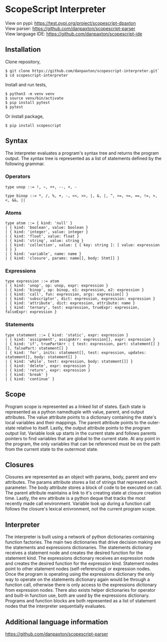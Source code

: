 # ScopeScript Interpreter
View on pypi: https://test.pypi.org/project/scopescript-dpaxton<br>
View parser: https://github.com/danpaxton/scopescript-parser<br>
View language IDE: https://github.com/danpaxton/scopescript-ide<br>

## Installation
Clone repository,
```console
$ git clone https://github.com/danpaxton/scopescript-interpreter.git`
$ cd scopescript-interpreter
```
Install and run tests,
```console
$ python3 -m venv venv
$ source venv/bin/activate
$ pip install pytest
$ pytest
```

Or install package,
```console
$ pip install scopescript
```

## Syntax
The interpreter evaluates a program's syntax tree and returns the program output. The syntax tree is represented as a list of statements defined by the following grammar.

### Operators
`type unop ::= !, ~, ++, --, +, -`<br>

`type binop ::= *, /, %, +, -, <<, >>, |, &, |, ^, >=, <=, ==, !=, >, <, &&, ||`<br>

### Atoms
`type atom ::= { kind: 'null' }`<br>
`| { kind: 'boolean', value: boolean }`<br>
`| { kind: 'integer', value: integer }`<br>
`| { kind: 'float', value: float }`<br>
`| { kind: 'string', value: string }`<br>
`| { kind: 'collection', value: { [ key: string ]: [ value: expression ] } }`<br>
`| { kind: 'variable', name: name }`<br>
`| { kind: 'closure', params: name[], body: Stmt[] }`<br>

### Expressions
`type expression ::= atom`<br>
`| { kind: 'unop', op: unop, expr: expression }`<br>
`| { kind: 'binop', op: binop, e1: expression, e2: expression }`<br>
`| { kind: 'call', fun: expression, args: expression[] }`<br>
`| { kind: 'subscriptor', dict: expression, expression: expression }`<br>
`| { kind: 'attribute', dict: expression, attribute: name }`<br>
`| { kind: 'ternary', test: expression, trueExpr: expression, falseExpr: expression }`<br>

### Statements
`type statement ::= { kind: 'static', expr: expression }`<br>
`| { kind: 'assignment', assignArr: expression[], expr: expression }`<br>
`| { kind: 'if', truePartArr : { test: expression, part: statement[] }[], falsePart: statement[] }`<br>
`| { kind: 'for', inits: statement[], test: expression, updates: statement[], body: statement[] }`<br>
`| { kind: 'while', test: expression, body: statement[]] }`<br>
`| { kind: 'delete', expr: expression }`<br>
`| { kind: 'return', expr: expression }`<br>
`| { kind: 'break' }`<br>
`| { kind: 'continue' }`<br>

## Scope
Program scope is represented as a linked list of states. Each state is represented as a python namedtuple with value, parent, and output attributes. The value attribute points to a dictionary containing the state's local variables and their mappings. The parent attribute points to the outer-state relative to itself. Lastly, the output attribute points to the program output list. Variable look up starts in the current state and follows parents pointers to find variables that are global to the current state. At any point in the program, the only variables that can be referenced must be on the path from the current state to the outermost state.

## Closures
Closures are represented as an object with params, body, parent and env attributes. The params attribute stores a list of strings that represent each parameter. The body attribute stores a block of code to be executed on call. The parent attribute maintains a link to it's creating state at closure creation time. Lastly, the env attribute is a python deque that tracks the most recently made call environment. Variable look up during a function call follows the closure's lexical enivronment, not the current program scope.

## Interpreter
The interpreter is built using a network of python dictionaries containing function factories. The main two dictionaries that drive decision making are the statements and expressions dictionaries. The statements dictionary receives a statement node and creates the desired function for the statement kind. The expressions dictionary receives an expression node and creates the desired function for the expression kind. Statement nodes point to other statement nodes (self-referencing) or expression nodes. Once the program is operating using the expressions dictionary the only way to operate on the statements dictionary again would be through a function call, otherwise there is only access to the expressions dictionary from expression nodes. There also exists helper dictionaries for operator and built-in function use, both are used by the expressions dictionary. Programs and function blocks are both represented as a list of statement nodes that the interpreter sequentially evaluates.

## Additional language information
https://github.com/danpaxton/scopescript-parser
